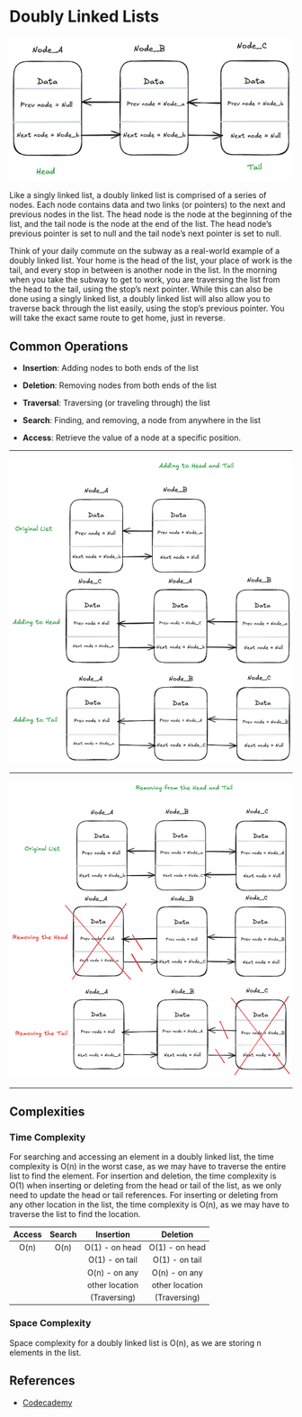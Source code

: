 # Doubly Linked Lists

![Singly_Linked_List](Doubly_Linked_List.png)

Like a singly linked list, a doubly linked list is comprised of a series of nodes. Each node contains data and two links (or pointers) to the next and previous nodes in the list. The head node is the node at the beginning of the list, and the tail node is the node at the end of the list. The head node’s previous pointer is set to null and the tail node’s next pointer is set to null.

Think of your daily commute on the subway as a real-world example of a doubly linked list. Your home is the head of the list, your place of work is the tail, and every stop in between is another node in the list. In the morning when you take the subway to get to work, you are traversing the list from the head to the tail, using the stop’s next pointer. While this can also be done using a singly linked list, a doubly linked list will also allow you to traverse back through the list easily, using the stop’s previous pointer. You will take the exact same route to get home, just in reverse.

## Common Operations

- **Insertion**: Adding nodes to both ends of the list

- **Deletion**: Removing nodes from both ends of the list

- **Traversal**: Traversing (or traveling through) the list

- **Search**: Finding, and removing, a node from anywhere in the list

- **Access**: Retrieve the value of a node at a specific position.

---

![Singly_Linked_List](Doubly_List_Adding.png)

---

![Singly_Linked_List](Doubly_List_Removing.png)

---

## Complexities

### Time Complexity

For searching and accessing an element in a doubly linked list, the time complexity is O(n) in the worst case, as we may have to traverse the entire list to find the element. For insertion and deletion, the time complexity is O(1) when inserting or deleting from the head or tail of the list, as we only need to update the head or tail references. For inserting or deleting from any other location in the list, the time complexity is O(n), as we may have to traverse the list to find the location.

| Access | Search |   Insertion    |    Deletion    |
| :----: | :----: | :------------: | :------------: |
|  O(n)  |  O(n)  | O(1) - on head | O(1) - on head |
|        |        | O(1) - on tail | O(1) - on tail |
|        |        | O(n) - on any  | O(n) - on any  |
|        |        | other location | other location |
|        |        |  (Traversing)  |  (Traversing)  |

### Space Complexity

Space complexity for a doubly linked list is O(n), as we are storing n elements in the list.

## References

- [Codecademy](https://www.codecademy.com)
